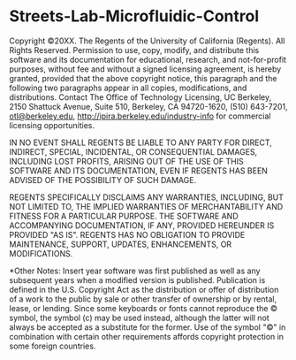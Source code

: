 # Streets-Lab-Microfluidic-Control

Copyright ©20XX. The Regents of the University of California (Regents). All Rights Reserved. Permission to use, copy, modify, and distribute this software and its documentation for educational, research, and not-for-profit purposes, without fee and without a signed licensing agreement, is hereby granted, provided that the above copyright notice, this paragraph and the following two paragraphs appear in all copies, modifications, and distributions. Contact The Office of Technology Licensing, UC Berkeley, 2150 Shattuck Avenue, Suite 510, Berkeley, CA 94720-1620, (510) 643-7201, otl@berkeley.edu, http://ipira.berkeley.edu/industry-info for commercial licensing opportunities.

IN NO EVENT SHALL REGENTS BE LIABLE TO ANY PARTY FOR DIRECT, INDIRECT, SPECIAL, INCIDENTAL, OR CONSEQUENTIAL DAMAGES, INCLUDING LOST PROFITS, ARISING OUT OF THE USE OF THIS SOFTWARE AND ITS DOCUMENTATION, EVEN IF REGENTS HAS BEEN ADVISED OF THE POSSIBILITY OF SUCH DAMAGE.

REGENTS SPECIFICALLY DISCLAIMS ANY WARRANTIES, INCLUDING, BUT NOT LIMITED TO, THE IMPLIED WARRANTIES OF MERCHANTABILITY AND FITNESS FOR A PARTICULAR PURPOSE. THE SOFTWARE AND ACCOMPANYING DOCUMENTATION, IF ANY, PROVIDED HEREUNDER IS PROVIDED "AS IS". REGENTS HAS NO OBLIGATION TO PROVIDE MAINTENANCE, SUPPORT, UPDATES, ENHANCEMENTS, OR MODIFICATIONS.

*Other Notes: Insert year software was first published as well as any subsequent years when a modified version is published. Publication is defined in the U.S. Copyright Act as the distribution or offer of distribution of a work to the public by sale or other transfer of ownership or by rental, lease, or lending. Since some keyboards or fonts cannot reproduce the © symbol, the symbol (c) may be used instead, although the latter will not always be accepted as a substitute for the former. Use of the symbol "©" in combination with certain other requirements affords copyright protection in some foreign countries.
